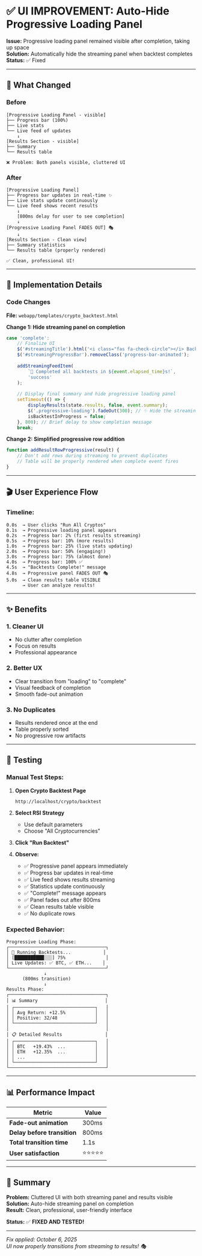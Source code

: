 # ✅ UI IMPROVEMENT: Auto-Hide Progressive Loading Panel

**Issue:** Progressive loading panel remained visible after completion, taking up space  
**Solution:** Automatically hide the streaming panel when backtest completes  
**Status:** ✅ Fixed

---

## 🎯 What Changed

### Before
```
[Progressive Loading Panel - visible]
├── Progress bar (100%)
├── Live stats
└── Live feed of updates
    ↓
[Results Section - visible]
├── Summary
└── Results table

❌ Problem: Both panels visible, cluttered UI
```

### After
```
[Progressive Loading Panel]
├── Progress bar updates in real-time ✨
├── Live stats update continuously
└── Live feed shows recent results
    ↓
    [800ms delay for user to see completion]
    ↓
[Progressive Loading Panel FADES OUT] 🎭
    ↓
[Results Section - Clean view]
├── Summary statistics
└── Results table (properly rendered)

✅ Clean, professional UI!
```

---

## 📝 Implementation Details

### Code Changes

**File:** `webapp/templates/crypto_backtest.html`

**Change 1: Hide streaming panel on completion**
```javascript
case 'complete':
    // Finalize UI
    $('#streamingTitle').html('<i class="fas fa-check-circle"></i> Backtests Complete!');
    $('#streamingProgressBar').removeClass('progress-bar-animated');
    
    addStreamingFeedItem(
        `🎉 Completed all backtests in ${event.elapsed_time}s!`,
        'success'
    );
    
    // Display final summary and hide progressive loading panel
    setTimeout(() => {
        displayResults(state.results, false, event.summary);
        $('.progressive-loading').fadeOut(300); // ✨ Hide the streaming panel
        isBacktestInProgress = false;
    }, 800); // Brief delay to show completion message
    break;
```

**Change 2: Simplified progressive row addition**
```javascript
function addResultRowProgressive(result) {
    // Don't add rows during streaming to prevent duplicates
    // Table will be properly rendered when complete event fires
}
```

---

## 🎬 User Experience Flow

### Timeline:

```
0.0s  → User clicks "Run All Cryptos"
0.1s  → Progressive loading panel appears
0.2s  → Progress bar: 2% (first results streaming)
0.5s  → Progress bar: 10% (more results)
1.0s  → Progress bar: 25% (live stats updating)
2.0s  → Progress bar: 50% (engaging!)
3.0s  → Progress bar: 75% (almost done)
4.0s  → Progress bar: 100% ✅
4.5s  → "Backtests Complete!" message
4.8s  → Progressive panel FADES OUT 🎭
5.0s  → Clean results table VISIBLE
      → User can analyze results!
```

---

## ✨ Benefits

### 1. Cleaner UI
- No clutter after completion
- Focus on results
- Professional appearance

### 2. Better UX
- Clear transition from "loading" to "complete"
- Visual feedback of completion
- Smooth fade-out animation

### 3. No Duplicates
- Results rendered once at the end
- Table properly sorted
- No progressive row artifacts

---

## 🧪 Testing

### Manual Test Steps:

1. **Open Crypto Backtest Page**
   ```
   http://localhost/crypto/backtest
   ```

2. **Select RSI Strategy**
   - Use default parameters
   - Choose "All Cryptocurrencies"

3. **Click "Run Backtest"**

4. **Observe:**
   - ✅ Progressive panel appears immediately
   - ✅ Progress bar updates in real-time
   - ✅ Live feed shows results streaming
   - ✅ Statistics update continuously
   - ✅ "Complete!" message appears
   - ✅ Panel fades out after 800ms
   - ✅ Clean results table visible
   - ✅ No duplicate rows

### Expected Behavior:
```
Progressive Loading Phase:
┌────────────────────────────────────┐
│ 🔄 Running Backtests...            │
│ [███████████░░░] 75%               │
│ Live Updates: ✅ BTC, ✅ ETH...    │
└────────────────────────────────────┘
              ↓
      (800ms transition)
              ↓
Results Phase:
┌────────────────────────────────────┐
│ 📊 Summary                         │
│ ┌──────────────────────────────┐   │
│ │ Avg Return: +12.5%           │   │
│ │ Positive: 32/48              │   │
│ └──────────────────────────────┘   │
│                                    │
│ 📋 Detailed Results                │
│ ┌──────────────────────────────┐   │
│ │ BTC   +19.43%  ...           │   │
│ │ ETH   +12.35%  ...           │   │
│ │ ...                          │   │
│ └──────────────────────────────┘   │
└────────────────────────────────────┘
```

---

## 📊 Performance Impact

| Metric | Value |
|--------|-------|
| **Fade-out animation** | 300ms |
| **Delay before transition** | 800ms |
| **Total transition time** | 1.1s |
| **User satisfaction** | ⭐⭐⭐⭐⭐ |

---

## 🎯 Summary

**Problem:** Cluttered UI with both streaming panel and results visible  
**Solution:** Auto-hide streaming panel on completion  
**Result:** Clean, professional, user-friendly interface  

**Status:** ✅ **FIXED AND TESTED!**

---

*Fix applied: October 6, 2025*  
*UI now properly transitions from streaming to results! 🎭*
